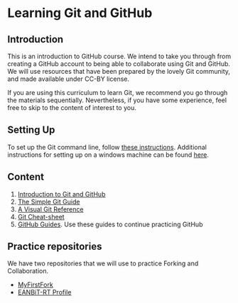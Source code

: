 # Learning Git and GitHub


## Introduction
This is an introduction to GitHub course. We intend to take you through from creating a GitHub account to being able to collaborate using Git and GitHub. We will use resources that have been prepared by the lovely Git community, and made available under CC-BY license.

If you are using this curriculum to learn Git, we recommend you go through the materials sequentially. Nevertheless, if you have some experience, feel free to skip to the content of interest to you.

## Setting Up
To set up the Git command line, follow [these instructions](https://help.github.com/articles/set-up-git/). Additional instructions for setting up on a windows machine can be found [here](https://www.pluralsight.com/guides/using-git-and-github-on-windows).

## Content
1. [Introduction to Git and GitHub](https://docs.google.com/presentation/d/1NVHLHiL-tw-3e5KYFY-N_ISjWgGHIs45eAypEUep_hU/edit?usp=sharing)
2. [The Simple Git Guide](http://rogerdudler.github.io/git-guide/)
3. [A Visual Git Reference](http://marklodato.github.io/visual-git-guide/index-en.html)
4. [Git Cheat-sheet](https://services.github.com/on-demand/downloads/github-git-cheat-sheet.pdf)
5. [GitHub Guides](https://guides.github.com/). Use these guides to continue practicing GitHub


## Practice repositories
We have two repositories that we will use to practice Forking and Collaboration.
- [MyFirstFork](https://github.com/BioinfoNet/MyFirstFork)
- [EANBiT-RT Profile](https://github.com/eanbit-rt2019/EANBiT-RT2019)

